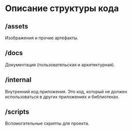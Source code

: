 # Описание структуры кода

## /assets
Изображения и прочие артефакты.

## /docs
Документация (пользовательская и архитектурная).

## /internal
Внутренний код приложения. Это код, который не должен использоваться в других приложениях и библиотеках.

## /scripts
Вспомогательные скрипты для проекта.
